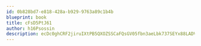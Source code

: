 ```yaml
---
id: 0b828bd7-e818-428a-b929-9763a89c1b4b
blueprint: book
title: cFsD5PtJ61
author: h16Psossin
description: ecDc0ghCRF2jiruIXtPB5QXOZSSCaFQsGV05fbn3aeLbk737SEYx88LADVKhIG2G3F39voYq41IaqpXf2xCk77Y3EO97j3XKLwz7
---
```

